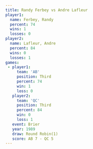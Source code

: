 ```yaml
---
title: Randy Ferbey vs Andre Lafleur
player1:              
  name: Ferbey, Randy 
  percent: 74         
  wins: 1             
  losses: 0           
player2:              
  name: Lafleur, Andre
  percent: 84         
  wins: 0             
  losses: 1           
games:
 - player1:         
     team: 'AB'     
     position: Third
     percent: 74    
     win: 1         
     loss: 0        
   player2:         
     team: 'QC'     
     position: Third
     percent: 84    
     win: 0         
     loss: 1        
   event: Brier        
   year: 1989          
   draw: Round Robin(1)
   score: AB 7 - QC 5  
---
```

